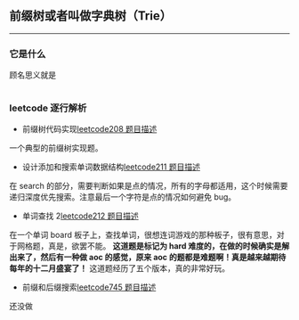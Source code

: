 ## 前缀树或者叫做字典树（Trie）

---

### 它是什么

顾名思义就是

```python

```

### leetcode 逐行解析

- 前缀树代码实现[leetcode208 题目描述](https://leetcode.com/problems/implement-trie-prefix-tree/description/)

一个典型的前缀树实现题。

- 设计添加和搜索单词数据结构[leetcode211 题目描述](https://leetcode.com/problems/design-add-and-search-words-data-structure/description/)

在 search 的部分，需要判断如果是点的情况，所有的字母都适用，这个时候需要递归深度优先搜索。注意最后一个字符是点的情况如何避免 bug。

- 单词查找 2[leetcode212 题目描述](https://leetcode.com/problems/word-search-ii/description/)

在一个单词 board 板子上，查找单词，很想连词游戏的那种板子，很有意思，对于网格题，真是，欲罢不能。
**这道题是标记为 hard 难度的，在做的时候确实是解出来了，然后有一种做 aoc 的感觉，原来 aoc 的题都是难题啊！真是越来越期待每年的十二月盛宴了！**
这道题经历了五个版本，真的非常好玩。

- 前缀和后缀搜索[leetcode745 题目描述](https://leetcode.com/problems/prefix-and-suffix-search/description/)

还没做
